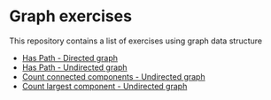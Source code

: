 # Graph exercises

This repository contains a list of exercises using graph data structure

- [Has Path - Directed graph](01.js)
- [Has Path - Undirected graph](02.js)
- [Count connected components - Undirected graph](03.js)
- [Count largest component - Undirected graph](04.js)
